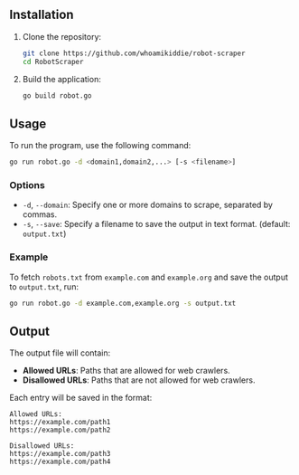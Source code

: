 

## Installation

1. Clone the repository:
   
   ```bash
   git clone https://github.com/whoamikiddie/robot-scraper
   cd RobotScraper
   ```

2. Build the application:
   ```bash
   go build robot.go
   ```

## Usage

To run the program, use the following command:

```bash
go run robot.go -d <domain1,domain2,...> [-s <filename>]
```

### Options

- `-d`, `--domain`: Specify one or more domains to scrape, separated by commas.
- `-s`, `--save`: Specify a filename to save the output in text format. (default: `output.txt`)

### Example

To fetch `robots.txt` from `example.com` and `example.org` and save the output to `output.txt`, run:

```bash
go run robot.go -d example.com,example.org -s output.txt
```

## Output

The output file will contain:

- **Allowed URLs**: Paths that are allowed for web crawlers.
- **Disallowed URLs**: Paths that are not allowed for web crawlers.

Each entry will be saved in the format:
```
Allowed URLs:
https://example.com/path1
https://example.com/path2

Disallowed URLs:
https://example.com/path3
https://example.com/path4


